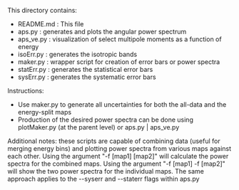 This directory contains:

- README.md : This file
- aps.py : generates and plots the angular power spectrum
- aps_ve.py : visualization of select multipole moments as a function of energy
- isoErr.py : generates the isotropic bands
- maker.py : wrapper script for creation of error bars or power spectra
- statErr.py : generates the statistical error bars
- sysErr.py : generates the systematic error bars

Instructions:

- Use maker.py to generate all uncertainties for both the all-data and the energy-split maps
- Production of the desired power spectra can be done using plotMaker.py (at the
  parent level) or aps.py | aps_ve.py

Additional notes: these scripts are capable of combining data (useful for
merging energy bins) and plotting power spectra from various maps against each
other. Using the argument "-f [map1] [map2]" will calculate the power spectra
for the combined maps. Using the argument "-f [map1] -f [map2]" will show the
two power spectra for the individual maps. The same approach applies to the
--syserr and --staterr flags within aps.py
